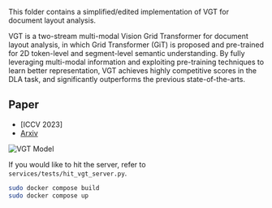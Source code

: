 This folder contains a simplified/edited implementation of VGT for document layout analysis.

VGT is a two-stream multi-modal Vision Grid Transformer for document layout analysis, in which Grid Transformer (GiT) is proposed and pre-trained for 2D token-level and segment-level semantic understanding. By fully leveraging multi-modal information and exploiting pre-training techniques to learn better representation, VGT achieves highly competitive scores in the DLA task, and significantly outperforms the previous state-of-the-arts.


## Paper
* [ICCV 2023]
* [Arxiv](https://arxiv.org/abs/2308.14978)


![VGT Model](figures/VGT_model.jpg)

If you would like to hit the server, refer to `services/tests/hit_vgt_server.py`.

```bash
sudo docker compose build
sudo docker compose up
```


